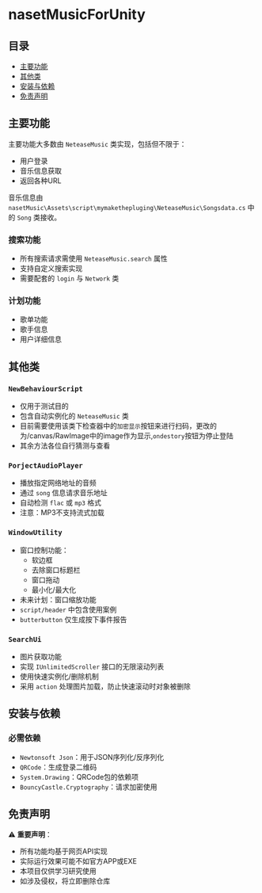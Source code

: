 # nasetMusicForUnity

## 目录
- [主要功能](#主要功能)
- [其他类](#其他类)
- [安装与依赖](#安装与依赖)
- [免责声明](#免责声明)

## 主要功能

主要功能大多数由 `NeteaseMusic` 类实现，包括但不限于：
- 用户登录
- 音乐信息获取
- 返回各种URL

音乐信息由 `nasetMusic\Assets\script\mymakethepluging\NeteaseMusic\Songsdata.cs` 中的 `Song` 类接收。

### 搜索功能
- 所有搜索请求需使用 `NeteaseMusic.search` 属性
- 支持自定义搜索实现
- 需要配套的 `login` 与 `Network` 类

### 计划功能
- 歌单功能
- 歌手信息
- 用户详细信息

## 其他类

### `NewBehaviourScript`
- 仅用于测试目的
- 包含自动实例化的 `NeteaseMusic` 类
- 目前需要使用该类下检查器中的`加密显示`按钮来进行扫码，更改的为/canvas/RawImage中的image作为显示,`ondestory`按钮为停止登陆
- 其余方法各位自行猜测与查看

### `PorjectAudioPlayer`
- 播放指定网络地址的音频
- 通过 `song` 信息请求音乐地址
- 自动检测 `flac` 或 `mp3` 格式
- 注意：MP3不支持流式加载

### `WindowUtility`
- 窗口控制功能：
  - 软边框
  - 去除窗口标题栏
  - 窗口拖动
  - 最小化/最大化
- 未来计划：窗口缩放功能
- `script/header` 中包含使用案例
- `butterbutton` 仅生成按下事件报告

### `SearchUi`
- 图片获取功能
- 实现 `IUnlimitedScroller` 接口的无限滚动列表
- 使用快速实例化/删除机制
- 采用 `action` 处理图片加载，防止快速滚动时对象被删除

## 安装与依赖

### 必需依赖
- `Newtonsoft Json`：用于JSON序列化/反序列化
- `QRCode`：生成登录二维码
- `System.Drawing`：QRCode包的依赖项
- `BouncyCastle.Cryptography`：请求加密使用

## 免责声明

⚠️ **重要声明**：
- 所有功能均基于网页API实现
- 实际运行效果可能不如官方APP或EXE
- 本项目仅供学习研究使用
- 如涉及侵权，将立即删除仓库
